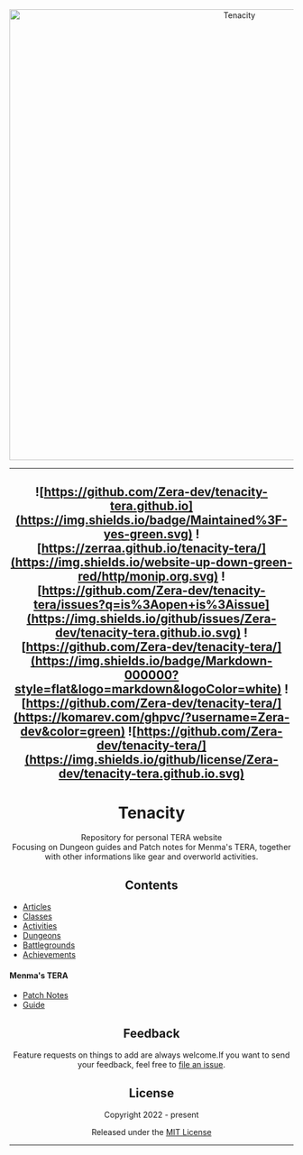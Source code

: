 <div align="center">
  <img src="https://i.imgur.com/y1Ii9IP.png" width="800" alt="Tenacity">

  
----
![https://github.com/Zera-dev/tenacity-tera.github.io](https://img.shields.io/badge/Maintained%3F-yes-green.svg) 
![https://zerraa.github.io/tenacity-tera/](https://img.shields.io/website-up-down-green-red/http/monip.org.svg)
![https://github.com/Zera-dev/tenacity-tera/issues?q=is%3Aopen+is%3Aissue](https://img.shields.io/github/issues/Zera-dev/tenacity-tera.github.io.svg)
![https://github.com/Zera-dev/tenacity-tera/](https://img.shields.io/badge/Markdown-000000?style=flat&logo=markdown&logoColor=white)
![https://github.com/Zera-dev/tenacity-tera/](https://komarev.com/ghpvc/?username=Zera-dev&color=green)
![https://github.com/Zera-dev/tenacity-tera/](https://img.shields.io/github/license/Zera-dev/tenacity-tera.github.io.svg)
----
#  Tenacity
<p>Repository for personal TERA website<br>
Focusing on Dungeon guides and Patch notes for Menma's TERA, together with other informations like gear and overworld activities.</p>


## Contents

  <div align="left">
    
  - [Articles](https://zerraa.github.io/tenacity-tera/en/articles/)
  - [Classes](https://zerraa.github.io/tenacity-tera/en/class/)
  - [Activities](https://zerraa.github.io/tenacity-tera/en/activity/)
  - [Dungeons](https://zerraa.github.io/tenacity-tera/en/dungeons/)
  - [Battlegrounds](https://zerraa.github.io/tenacity-tera/en/battlegrounds/)
  - [Achievements](https://zerraa.github.io/tenacity-tera/en/achievements/)
 
 #### Menma's TERA   
    
  - [Patch Notes](https://zerraa.github.io/tenacity-tera/en/patch-note/)
  - [Guide](https://zerraa.github.io/tenacity-tera/en/menma-guide/)
    
  </div> 

## Feedback  
Feature requests on things to add are always welcome.If you want to send your feedback, feel free to [file an issue](https://github.com/Zera-dev/tenacity-tera/issues/new).
  
  
  
## License

Copyright 2022 - present

Released under the [MIT License](LICENSE)
***

</div>
